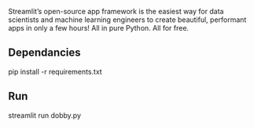 Streamlit’s open-source app framework is the easiest way for data scientists and machine learning engineers to create beautiful, performant apps in only a few hours!  All in pure Python. All for free.

## Dependancies

pip install -r requirements.txt

## Run
streamlit run dobby.py
